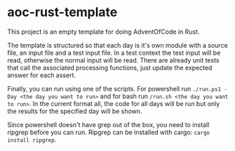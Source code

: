 # aoc-rust-template

This project is an empty template for doing AdventOfCode in Rust. 

The template is structured so that each day is it's own module with a source file, an input file and a test input file. In a test context the test input will be read, otherwise the normal input will be read. There are already unit tests that call the associated processing functions, just update the expected answer for each assert.

Finally, you can run using one of the scripts. For powershell run `./run.ps1 -Day <the day you want to run>` and for bash run `/run.sh <the day you want to run>`. In the current format all, the code for all days will be run but only the results for the specified day will be shown.

Since powershell doesn't have grep out of the box, you need to install ripgrep before you can run. Ripgrep can be installed with cargo: `cargo install ripgrep`.
